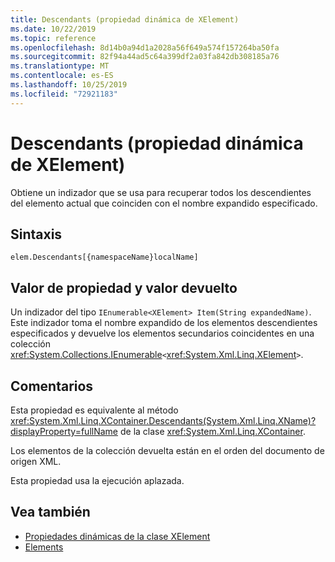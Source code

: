 ```yaml
---
title: Descendants (propiedad dinámica de XElement)
ms.date: 10/22/2019
ms.topic: reference
ms.openlocfilehash: 8d14b0a94d1a2028a56f649a574f157264ba50fa
ms.sourcegitcommit: 82f94a44ad5c64a399df2a03fa842db308185a76
ms.translationtype: MT
ms.contentlocale: es-ES
ms.lasthandoff: 10/25/2019
ms.locfileid: "72921183"
---
```

# <a name="descendants-xelement-dynamic-property"></a>Descendants (propiedad dinámica de XElement)

Obtiene un indizador que se usa para recuperar todos los descendientes del elemento actual que coinciden con el nombre expandido especificado.

## <a name="syntax"></a>Sintaxis

```xaml
elem.Descendants[{namespaceName}localName]
```

## <a name="property-valuereturn-value"></a>Valor de propiedad y valor devuelto

Un indizador del tipo `IEnumerable<XElement> Item(String expandedName)`. Este indizador toma el nombre expandido de los elementos descendientes especificados y devuelve los elementos secundarios coincidentes en una colección <xref:System.Collections.IEnumerable>`<`<xref:System.Xml.Linq.XElement>`>`.

## <a name="remarks"></a>Comentarios

Esta propiedad es equivalente al método <xref:System.Xml.Linq.XContainer.Descendants(System.Xml.Linq.XName)?displayProperty=fullName> de la clase <xref:System.Xml.Linq.XContainer>.

Los elementos de la colección devuelta están en el orden del documento de origen XML.

Esta propiedad usa la ejecución aplazada.

## <a name="see-also"></a>Vea también

- [Propiedades dinámicas de la clase XElement](attribute-xelement-dynamic-property.md)
- [Elements](elements-xelement-dynamic-property.md)

